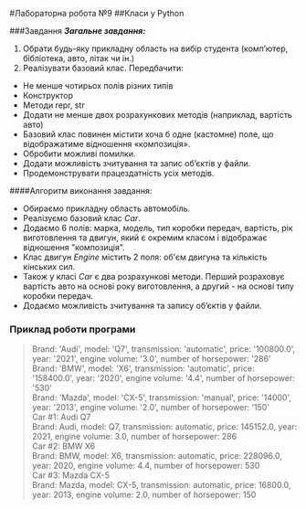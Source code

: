 #Лабораторна робота №9
##Класи у Python

###Завдання
***Загальне завдання:***

1. Обрати будь-яку прикладну область на вибір студента (комп’ютер, бібліотека, авто, літак чи ін.)
2. Реалізувати базовий клас. Передбачити:
- Не менше чотирьох полів різних типів
- Конструктор
- Методи repr, str
- Додати не менше двох розрахункових методів (наприклад, вартість авто)
- Базовий клас повинен містити хоча б одне (кастомне) поле, що відображатиме відношення «композиція».
- Обробити можливі помилки.
- Додати можливість зчитування та запис об’єктів у файли.
- Продемонструвати працездатність усіх методів.


####Алгоритм виконання завдання:
- Обираємо прикладну область автомобіль.
- Реалізуємо базовий клас *Car*.
- Додаємо 6 полів: марка, модель, тип коробки передач, вартість, рік виготовлення та двигун, який є окремим класом і 
  відображає відношення "композиція".
- Клас двигун *Engine* містить 2 поля: об'єм двигуна та кількість кінських сил.
- Також у класі *Car* є два розрахункові методи. Перший розраховує вартість авто на основі року виготовлення, а другий - 
  на основі типу коробки передач.
- Додаємо можливість зчитування та запису об’єктів у файли.


### Приклад роботи програми
> Brand: 'Audi', model: 'Q7', transmission: 'automatic', price: '100800.0', year: '2021', engine volume: '3.0', number of horsepower: '286'  <br>
> Brand: 'BMW', model: 'X6', transmission: 'automatic', price: '158400.0', year: '2020', engine volume: '4.4', number of horsepower: '530' <br>
> Brand: 'Mazda', model: 'CX-5', transmission: 'manual', price: '14000', year: '2013', engine volume: '2.0', number of horsepower: '150' <br>
> Car #1: Audi Q7 <br>
> Brand: Audi, model: Q7, transmission: automatic, price: 145152.0, year: 2021, engine volume: 3.0, number of horsepower: 286 <br>
> Car #2: BMW X6 <br> 
> Brand: BMW, model: X6, transmission: automatic, price: 228096.0, year: 2020, engine volume: 4.4, number of horsepower: 530 <br>
> Car #3: Mazda CX-5 <br>
> Brand: Mazda, model: CX-5, transmission: automatic, price: 16800.0, year: 2013, engine volume: 2.0, number of horsepower: 150 <br>